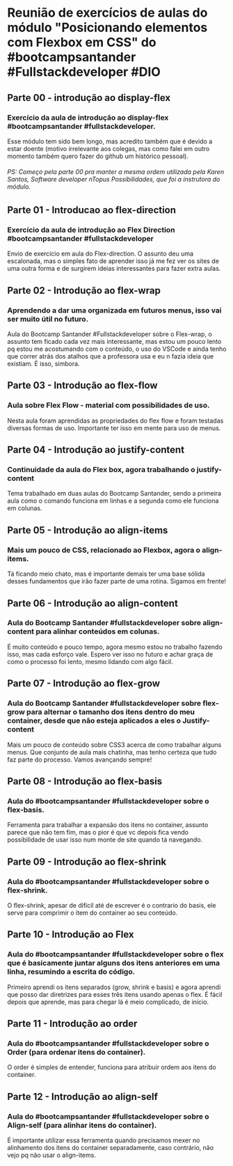 # Reunião de exercícios de aulas do módulo "Posicionando elementos com Flexbox em CSS" do #bootcampsantander #Fullstackdeveloper #DIO
## Parte 00 - introdução ao display-flex
### Exercício da aula de introdução ao display-flex #bootcampsantander #fullstackdeveloper.
Esse módulo tem sido bem longo, mas acredito também que é devido a estar doente (motivo irrelevante aos colegas, mas como falei em outro momento também quero fazer do github um histórico pessoal).
###### PS: Começo pela parte 00 pra manter a mesma ordem utilizada pela Karen Santos, Software developer nTopus Possibilidades, que foi a instrutora do módulo.
## Parte 01 - Introducao ao flex-direction
### Exercício da aula de introdução ao Flex Direction #bootcampsantander #fullstackdeveloper
Envio de exercício em aula do Flex-direction. O assunto deu uma escalonada, mas o simples fato de aprender isso já me fez ver os sites de uma outra forma e de surgirem ideias interessantes para fazer extra aulas.
## Parte 02 - Introdução ao flex-wrap
### Aprendendo a dar uma organizada em futuros menus, isso vai ser muito útil no futuro.
Aula do Bootcamp Santander #Fullstackdeveloper sobre o Flex-wrap, o assunto tem ficado cada vez mais interessante, mas estou um pouco lento pq estou me acostumando com o conteúdo, o uso do VSCode e ainda tenho que correr atrás dos atalhos que a professora usa e eu n fazia ideia que existiam. É isso, simbora.
## Parte 03 - Introdução ao flex-flow
### Aula sobre Flex Flow - material com possibilidades de uso.
Nesta aula foram aprendidas as propriedades do flex flow e foram testadas diversas formas de uso. Importante ter isso em mente para uso de menus.
## Parte 04 - Introdução ao justify-content
### Continuidade da aula do Flex box, agora trabalhando o justify-content
Tema trabalhado em duas aulas do Bootcamp Santander, sendo a primeira aula como o comando funciona em linhas e a segunda como ele funciona em colunas.
## Parte 05 - Introdução ao align-items
### Mais um pouco de CSS, relacionado ao Flexbox, agora o align-items.
Tá ficando meio chato, mas é importante demais ter uma base sólida desses fundamentos que irão fazer parte de uma rotina. Sigamos em frente!
## Parte 06 - Introdução ao align-content
### Aula do Bootcamp Santander #fullstackdeveloper sobre align-content para alinhar conteúdos em colunas.
É muito conteúdo e pouco tempo, agora mesmo estou no trabalho fazendo isso, mas cada esforço vale. Espero ver isso no futuro e achar graça de como o processo foi lento, mesmo lidando com algo fácil.
## Parte 07 - Introdução ao flex-grow
### Aula do Bootcamp Santander #fullstackdeveloper sobre flex-grow para alternar o tamanho dos itens dentro do meu container, desde que não esteja aplicados a eles o Justify-content
Mais um pouco de conteúdo sobre CSS3 acerca de como trabalhar alguns menus. Que conjunto de aula mais chatinha, mas tenho certeza que tudo faz parte do processo. Vamos avançando sempre!
## Parte 08 - Introdução ao flex-basis
### Aula do #bootcampsantander #fullstackdeveloper sobre o flex-basis.
Ferramenta para trabalhar a expansão dos itens no container, assunto parece que não tem fim, mas o pior é que vc depois fica vendo possibilidade de usar isso num monte de site quando tá navegando.
## Parte 09 - Introdução ao flex-shrink
### Aula do #bootcampsantander #fullstackdeveloper sobre o flex-shrink.
O flex-shrink, apesar de difícil até de escrever é o contrario do basis, ele serve para comprimir o item do container ao seu conteúdo.
## Parte 10 - Introdução ao Flex
### Aula do #bootcampsantander #fullstackdeveloper sobre o flex que é basicamente juntar alguns dos itens anteriores em uma linha, resumindo a escrita do código.
Primeiro aprendi os itens separados (grow, shrink e basis) e agora aprendi que posso dar diretrizes para esses três itens usando apenas o flex. É fácil depois que aprende, mas para chegar lá é meio complicado, de início.
## Parte 11 - Introdução ao order
### Aula do #bootcampsantander #fullstackdeveloper sobre o Order (para ordenar itens do container).
O order é simples de entender, funciona para atribuir ordem aos itens do container.
## Parte 12 - Introdução ao align-self
### Aula do #bootcampsantander #fullstackdeveloper sobre o Align-self (para alinhar itens do container).
É importante utilizar essa ferramenta quando precisamos mexer no alinhamento dos itens do container separadamente, caso contrário, não vejo pq não usar o align-items.

